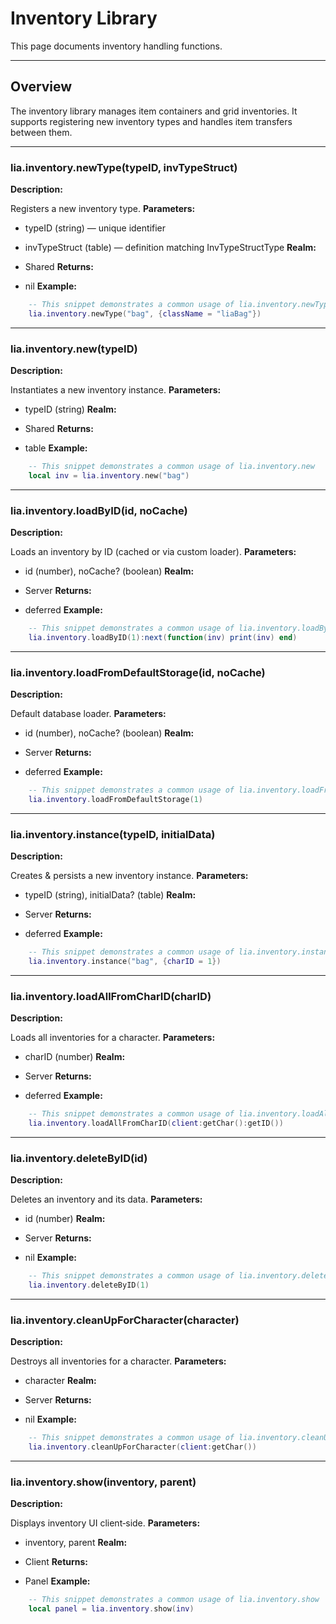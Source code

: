 # Inventory Library

This page documents inventory handling functions.

---

## Overview

The inventory library manages item containers and grid inventories. It supports registering new inventory types and handles item transfers between them.

---

### lia.inventory.newType(typeID, invTypeStruct)

    
**Description:**

Registers a new inventory type.
**Parameters:**

* typeID (string) — unique identifier
* invTypeStruct (table) — definition matching InvTypeStructType
**Realm:**

* Shared
**Returns:**

* nil
**Example:**

```lua
    -- This snippet demonstrates a common usage of lia.inventory.newType
    lia.inventory.newType("bag", {className = "liaBag"})
```

---


### lia.inventory.new(typeID)

    
**Description:**

Instantiates a new inventory instance.
**Parameters:**

* typeID (string)
**Realm:**

* Shared
**Returns:**

* table
**Example:**

```lua
    -- This snippet demonstrates a common usage of lia.inventory.new
    local inv = lia.inventory.new("bag")
```

---


### lia.inventory.loadByID(id, noCache)

    
**Description:**

Loads an inventory by ID (cached or via custom loader).
**Parameters:**

* id (number), noCache? (boolean)
**Realm:**

* Server
**Returns:**

* deferred
**Example:**

```lua
    -- This snippet demonstrates a common usage of lia.inventory.loadByID
    lia.inventory.loadByID(1):next(function(inv) print(inv) end)
```

---


### lia.inventory.loadFromDefaultStorage(id, noCache)

    
**Description:**

Default database loader.
**Parameters:**

* id (number), noCache? (boolean)
**Realm:**

* Server
**Returns:**

* deferred
**Example:**

```lua
    -- This snippet demonstrates a common usage of lia.inventory.loadFromDefaultStorage
    lia.inventory.loadFromDefaultStorage(1)
```

---


### lia.inventory.instance(typeID, initialData)

    
**Description:**

Creates & persists a new inventory instance.
**Parameters:**

* typeID (string), initialData? (table)
**Realm:**

* Server
**Returns:**

* deferred
**Example:**

```lua
    -- This snippet demonstrates a common usage of lia.inventory.instance
    lia.inventory.instance("bag", {charID = 1})
```

---


### lia.inventory.loadAllFromCharID(charID)

    
**Description:**

Loads all inventories for a character.
**Parameters:**

* charID (number)
**Realm:**

* Server
**Returns:**

* deferred
**Example:**

```lua
    -- This snippet demonstrates a common usage of lia.inventory.loadAllFromCharID
    lia.inventory.loadAllFromCharID(client:getChar():getID())
```

---


### lia.inventory.deleteByID(id)

    
**Description:**

Deletes an inventory and its data.
**Parameters:**

* id (number)
**Realm:**

* Server
**Returns:**

* nil
**Example:**

```lua
    -- This snippet demonstrates a common usage of lia.inventory.deleteByID
    lia.inventory.deleteByID(1)
```

---


### lia.inventory.cleanUpForCharacter(character)

    
**Description:**

Destroys all inventories for a character.
**Parameters:**

* character
**Realm:**

* Server
**Returns:**

* nil
**Example:**

```lua
    -- This snippet demonstrates a common usage of lia.inventory.cleanUpForCharacter
    lia.inventory.cleanUpForCharacter(client:getChar())
```

---


### lia.inventory.show(inventory, parent)

    
**Description:**

Displays inventory UI client‑side.
**Parameters:**

* inventory, parent
**Realm:**

* Client
**Returns:**

* Panel
**Example:**

```lua
    -- This snippet demonstrates a common usage of lia.inventory.show
    local panel = lia.inventory.show(inv)
```
